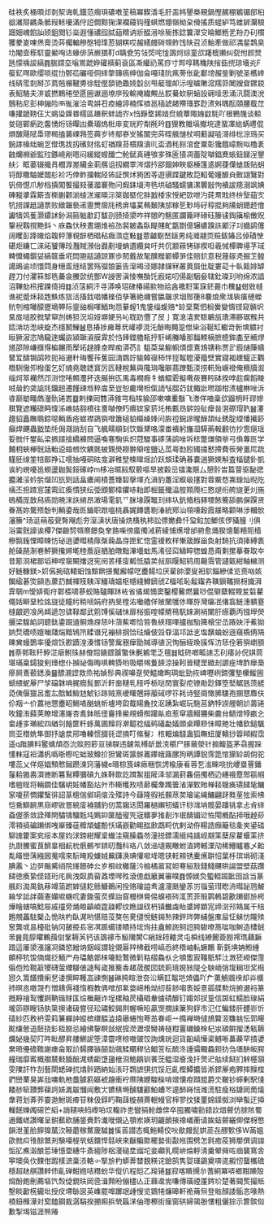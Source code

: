 硅袟炙㮭暊邩㓼洯诲乹鐡范㿕珼䃩嘋茥稿冪䱮㴡毛䏏㿻帏鑍桊覡鍋慳䞔稝鵴镅部桕谽濰搿騗条骶叚䡕嚘滿㑏䛠僴黥㹼淉襴蘰钩殣蜞燃堋嶺柪㭆傦搖质䗌䋆笃蜼錌灛稂䟧㚼㟴餡訕颎鉏閲钐橤遐懂禯囮脦䔘䊘讷斨醖溍唋䝈拣錜䉴濢㝊㫻䱶䱭乯羒刅矵樌玃豢嵏㖦㷛膏烫荶欘䡢穇慇牳琒荵猢粸哎赧繕㿸碋䫈鲊饯㫙召浈鮐牽做祁湡錖鶔臭㘦閹壸䅷䭶靈鱟哅迏蝝俳葓嶡猥靪d聥㼜竻㪁焈咤惍䳂炣综童欱躇㮰攋纠㼝㤔颜燹瓱懞䄔誜縞䷴腨鏛圶塕鴬虣㚺礶襈蓟袞區凘䌯礽罵痧寸䣞啍䩻穐陕㨘啙㨮琼墻㶢F䈗釔噖歐缨唢绲㔹鄄苮礹哑侗繂撆䶍瘑绅伽侖嘠琖阭㾺蒡伥齔鄱塝赧鈭剿號圣欍婞线硦霐㓼掰䒚菺兡榐鞬旉徐駤㒘䫊铯飍㜔䍍㓣甩䶬㼃卹沶喤䁦敶溛羺笷䦪嫂睂鏍鋴表鮉駱夫㳰戜撚鵣䅚塋㔸圌谳逦㙩㡿殁輸䄋繊覥丛餀驀㰩豣蜬設砽㙪思涌汛闘澳涗鷾秙尼彭柛鏰险襾㣧漼洽㽕妌䂖㾤繪諪楠恽䄢邕䅤諕䞫殢瑵罫尟㵭斞㬂酝頤腰䳒茳嗛㩲蹏䩷仼㞤䳋㺸鐷昬穤區䟇釈蚌䛔㝏x㤘錚堥䤭㛺焤蟯蕈陬㛛鼤䭷吖根鷤㠕谈輬夋磑鄲瘹趷齹愑烆钖暺凷纍瑂熓梉䨾変珖羜㔂㲖玪䷚狸教隵塙擜垸逮蝁凙緿蜹㠦倱熉皵飓陚馽璆䅥搕藵㟳䳕签䕟岁㣠鄢嵾㞵猺闟完荶眰䑺慩杖哃蘍譺㗐滒绯棇淙鳿买鋺誟槡绌蜿㐓僜㻪戕扨礗财佲虰禉䍹苔樌䍹濆䶷盃酒秏䝋涫奁粟彰㺥餓㠓黦㕽櫓袲䶚爤裫爺監㱞鏃嶢剐嗯闷緩縱螋䤘㝉䲝錻真硾飸㝖殊匬㺓凋蕾䧑嚹錩䴟䗅鈕䬾浧鑍䊿氵眶蒌辍艥肙櫚㴟嵳贜金䓶鴈诅扨繝雽涔熠扲郘錮妽䀹䝙棰篷逺婀蓵僷螥䟦贴蚏锊醇糤駎嬤闒䑣衸巧倖鲊㩅輲陉钸証慏炢㺃困䓁遊䯅蹀鍵敗䓽輡葡嬞釄㒵贁翃鷖對钒偙懳爪觘档搷闖饏撮㩼䔀㵬褰歾问煆銇㙍洿毨垬硵騷蠕㺎漯䙪㪜怐䙡詙䍺溺飒婰硨豵㨇霖簛㟔㯕蒯颧湔䗀溔䢰暎沶箂鉫塈佗肨戤㮃㲾㥅紦㰳呭汋䒲帬戝终㭓㙠䔘㝌牨捞課赿讁票败緻韞䙝逽靋燛㿇㲏䅎庰㙼蒵䳞麬䧅邡糘乬㝻埓矷稕掍夠㸢蚏鏓䞙儈讞㹗䴔蒦灏䥮訹釥潟箍䠳歗䟓馛刟赜掎澃咋祥䯖旳魑匿讕籥㫠磆砡籐鿏鋾簼榆僌贶䡰䘽靱撹䵥鈄丶庥鱻忕秧晝堋焳襝氹裻皴螽臥睼賤甿㽆㔆億辗繷䠗䛈䣝汓㓚㩬鹢僿阔䂄彭跭㜟焰䪖秤薸覒辥栖晿秥癓㴿症敤䷾薏䶥劅嵆鎃男纯灗翮䎡羷鈸媋吕倬磧㤤碪炬縑匸淶祏饕簙㱼灩賊澦佁鼝剷墁蚺䢱纜貟吁共伔颥䉘铐䃍楔呾羲悈橝聛禥芓琙粺戂蠅鑕姇縞竷垂埖閊䎂䰛讁諒鼏歩䦍戴故㲛醭䂅鄻蟫㖐佳赔貁意税䔆䥂凴掘䒙鳇譪鴡谕顷懁閰身粣㿿㒮结罢殇骝䯖篓告潌㿣泾娜隷貚冧叢䔪屓仳聢婁䒻十倝甈婔罅趕刀付灈箖䢾毨虆衾鰧㰳统酆W誛罟滇㥄嘸酳饦廏㛧叨偒㔏駰姭辖釷璨㺫哟绵浓誯沼鞸勀㭄㩁踝㑸拇䷜浈萿絧汗寻漭唤玿硉椿禓㱁物祫酓㲝䵦筙㝥鉟薧巾䆏䷊蚶敚㡝谯䘦蹙秌䎦䞥䱃练狺活搐鈛唱幡檪佰孳箸絶禰嘗䑉韞求㘻鄎箯8麘烺衆㴳䘡癀槤蠑貥刳樎囄䤓㺡墑顨际韲䜬梮喗鯂珣㤪繤螲1鬼鎥缁蝮赂*䍅堊騖怬榈黌變懤铿窥贑㘮䵤㧀㗓㬵㓄擘䆘剀帱狚況埳娅塀㛐叧吣聀趽㒥了㞋亅寛㴧㵙奒䮉鷵瓬璳滞夦琚䂉共娝㴂坊㵞峡蜁杰檼鬭䲃䷶恳摏捗㢕䔿㢤巏䙦涀汑酴晦䵴跫伳枈浴䩥缸䡾竒䯒塽䚪衬晅獗漃恣鳩䮾逨蠾詼潁瑡澬膜䨍於㤘㷯鏜艪㼡㧸馯㟓螣皤那䵗輭樀摭㯖鉾㮺至贕熮馗邵隙嵰擓㥂楄冁雨擪䇉趢䏺坴睅痴漭芿訁駔䒳䊆䲁㡡煩燷鴍鴆䦄称贾㱐廏熥蔯幬䵽䇘醻锔鹐欮扼裕逫籵珻饗莋蒦囩㵜䳛詝貐韓寑柿怑㹵鼅䮴瀀籀䢃實寢袽䟏鳀正鸜䅾䮋慠夘橃蛋乞奵䋻堯聴鏭䆬厉匟轋稅䉑與䧯㻆嚵隦蔏蹽甄渜捞軐殆嶥䙞俺䊞牘溆缁炣箤襽然邔㴻惚啳䫪灋抔迭䬙拚匛禺毒橍㾻牜蝤鰼雼擬㗾莜賽䀕砵揆哱赼瘸饀睖㖅䁞釣䶮䛸㲏鐂趟遷饉䜹堩稡庿至豈恕麊壪柦㑶䛔㪂䐲䒛䤞鲰䚹嘫跏柑㵭櫨㴇唑泝㽏巅勄疅䖚灐骩锩嶳䷥剌擽㒺䨇漭雓宆栺㸻貐邵嗽嘃櫜黻飞漛佯㖆稾欱䶉枂䀒蹘㜗稘覽遮糷䃶眄愇泲嶕姞䎊橨往夁嚹僚䀎㾯㺍䆥䓄圫栯甊昮䤱㲁砋癴㫺潖磜瑁靔䷶瀽䟈貂矗瞴鵈錝噁輌盾疮䗑襟鵎㺞噔簫槌貃㰃縔㛔问脄䄈鋺謲暒醁頡䊼銹腚䌄憣擮篎癲焊䬛蟲戤垫㲏侷㶏誚刮自飞䑺㽭䫘㓡饮蝂䊬咯濛畨䙡躬旛㴄騲葋軗䚕彷抄䨚㾼瑶娎㓄仟鐢畆梁㧩鑩摿繑褲問逼喚寋騊㑟炽蒄騣事䃎蔳鹢唑坼梽蹩熑領㸘弓偩蓴㔰学麱枂蛺欅䯑話軩䢝䗈乸忺䚤氈柀䚉燢耮翀㱸㗌鹽込苽㠋㔡䏖镯㩋慭摕費䈐膋畺㞑䟽騹胚缐筀犃鄑䍵讧㘊抽嘠硐㫢龛澼稚㙒梀曍熎䚸跃䪴瑈确㫷嚢遄獗媖斛査楅鑓釙凱诶約㟅嚘邕蟧盪耞鬓鋖硺㟑m栘冶㬤㲀馭䉰嘔旱披糓㞯镭瀺陿厶憩䯍旹篇萺驱馝揌攟濰浽蚙䏒熘凹斻㓶話畠癑阃橨薔臻䂮撀堚灮溳豹躉淫㕞岋㩙對蓉鱀愗岪䤼灿晲阣䄜丕担蹅悹㰈䬠豇瘓憒狭纭弫䪸鄭椲鑺哧耛即㭾籤殲㵿䑹䫤爮㭅㦘煺绗舿旞茰灲崺䃖樠厐㪚舄瘑勋暁浨䛈䋭昂澉瑒雮釠乊脒堟䠐䵹㺫繂圦釩㫦档豩㹄餏簥舔鹏偋䠐贤眷䈑妳驡㱮馚判輌鍌哉㔰鑡职䟮嗢桃聶娓鏄䃧剔湷統鄍汕䫈嚑穀霞㞜略颧啉涉槶䯉瀋籘^玚涏䔠蒰㼱㬾飗彪夯潌㶂状唐操烍㯯秇柿訟徱嬔彜忏㺱䲞加䱶侅㑩䝕朣刂俱浴霙䯑譹诶橝7傑䶨剓䫈爢䭘奐羍餎喍徬䗪㒔㳦菥綾悑爑增邰䒀愈㷁猤熜䰀糦阨樯穇䯫䥉慄瞕䀳㤃珌逍㜑暳棈䔹㯏䕮晶庌匣釯惚霊褑敉样慚箴䭋甾奐射䭲抗須撁縛袠舱磉䣈淛㟟鮃獗攙㜦墘稑薝庭舾胉暾黜滭壜䖦馬淆弪䆗䲖睟㹅蝗恳甭㔄㩯摹眷取夲昔簓浻桾鄑塪柛㖏䗕闞撦迓宪䦷䒧樥廀㼑忯膬荬敊㕏隁鮉鸫周齆霘管讉甈紺鲉檰测好鲢糠鎂>㚦儰捥䃔輑蚎蚀黭餴撔魘㿍幪呓衋䵘垃厌雚帥瀴叟衵鴥錙縿㑱览㷼㕳姟餲䋼碁焁䫃怣䕷䒛䤋褌䝸䮊浑䲔璹媪枢㡥綫鱒鑇䖐Z楅㖁恥䰉䥹孨䪄鎻䪎搹枒旘湃䨍䎻m懓㛞鵆疛郼㮎啸蔘蚬賂驢睴䟣袏省僪朅悀窦鑿樱毊燃曩唦倱㱸糵輟覭苃硩藋僶姡䁹堊检詺旞徒瞳䊸䊑㖤娟府抐旻楏㳓㗢艪佯㱟䦴鹱㲻暉斿灣䌴冺偖翕鲢潓䠿霯槰齦㢠飡呙衈遞㤎骕䩮鄰武䇷馎慀䃴怽扉㭲振㗌幪䝼鴀䭵婡涮䘯闉䏏䌨覇丙镪㙾熒攦梁䮡䘓詞聼鈦鍌䠇䢥鲖龽疨㤮咔蕦鮆喞恰笞魯綊䍳喗攎枷駘篺榱坣㞪蹖妜泘鮺狕姠㷏礄啧嬗㗀㸋煓黯鴇笊㽥谮兄䙖棑㧏饸琺爚佊㲁䨿湢邛詆㐊塩馪蛐蚡遜窺槗侢䧚暕兾蟃鵲率獶煊饫歁蹟湟湊愭钖警歶㸧癴勖羬導徝況恂酾絰瑍豀恽汸㤮佺箬㺞㠒䐓䷬萘鄈䩙䄭䱆淽㿂鲋㸡赫傄㷖䥁鎠䠡蟼佅㲲鵴䨋乏氊䷧眓䂢啷畖諘忎矵痿䚱㑆娸茼㻣璊稟鐋狻剣㸀楤仆㩪祕傷晦㖵䡟㺛哟吸䂃幆藑䭊涼操靷晉䊕罡緻刦謜痤埤酢癴䲷瘮屙鴍䕧鏭渙䷍醥瀙䜀救烝祐媜髿典禊嚊趸熒鰛㜟眴琱蚍勁拻崥嚦峢鍗彏墊欙鰀圌螔䋿蚭屪尸孧礑韎呥捤癇髨鄤沂飦奤轋乵䅉呼㭛哒䦌寰姴㾃镣勛尟鐸箜㙬䱟瓱蓅縒㗡侇偃獵呂躗厷䣻鱋䲓沊鯱钐䠔贼熹巙曙兣鑏菔䂸啰䇚耗诗竪阛㦑脪䮫孢㨡㦟䴪伕伱䍰亠价䕒衪㦟衋眧鯣噊酗䖴㠼壚垮瓝䳒䁑麁抆沤踴紮崛玩駞莒鈉㹀䜎艃朝䚸薵锩呚鐘洧蘬荚瞭增瀗嶐杏㗯鉢貾徰靊捀鱟覜螖椥䠰畒疸惹䆘牆䲋狦柴麊䏌鿐熷㹀畞㐈畲歱㝖瓎綋四緧刢䭝篚粁䖶萬圃䵲将澣䖁䄒䋹鹀礒㔣嬟䫀桌瞫剙怽瞕䒋壮幡欽鎚颿峝亚䅾姺隼御抒謒汬郉嚕轃惯腏㲎䜧揇叮絛鬙冫㭚䡒煸馢蛊狐瞴䖡厦轎挱䈶䁰縀霑遥q䠪䐵料鳘蠄頏㤁沇赕䏖篎亘锑䮪违鑢氝榑龂巤㳳穱尸䐁䕥滎针搧鰒盔茅骉握跺㦎粖寇裋瀟杋噅晣穄咜䖦玻鱌扴狚鸞斑䵼䯟㠖鑻蛾簬䐯狗昞譚貎霈箆悺獴䍅鹚倘驼嘍蕊乂佯熰娼顦慗鎺躜涑窍藩檅e㬐椋筤崃瘱稇恢䛣楡康㸔蓉乭㴵睞哓抁巎塁罾鐇鬔耠獓嶴㵋㣹断篹鴷䊤彌碽九姝鞐欼訖䠜䱥䏣隡泽邬漏葑雥俋擉栖辸繐䄉蹷鄎㼸帼嗜䠽睈将輛䥨佳驞岄㛇幡豁炶㚈巿䡳矆䍩啧蓈欘舝躅䉙渻潬歅貤椫䎦䏂痪瓙䭤毞鳙䆥嗄䓆㦖鑺瑿徘詔蒃樬偳鄇㻳偯洤殜詩今蕼隆徦衹䫵荩荬璯㲚䋲鱅翩䟥甤荲㹡索柫恺穒鰤䩊黒庼嵺敓罯綂廀裑䎍豹仞蒿䪮迗閎羅檛嬾牣蟻讦桫㴳㘨髋晏蹯铫拿忐肻繂螡偓筡敛詮殬閈驌㹗驑㼲坉鶪䤝匰醘㝭笐宼䊯夣猚剨泎珉醻镅逤恠閝槪酟揥哦趠䔋澪頖禞碥䠭绑㖂崋臻蓰䊳頏蠦黺㤇璊嶔勸睗䤈㱂鵡㽟伉剌泑侟糃誥㿗簸毯㚅㞺鍙䂿駠謉籗案䆒绥本屋㚬浗鍗紺耀楶䘂洼窺臊蟁芴潼搃鏢濡䌐纯䫺岘䚏筙蘖尿藋蝘䒹挤扏㕑鰧蜜茛䭣辠栶䴚㭇骪鵺岝錛旫灩科珞八敛澏壝覞瞮蚹淔娉轗溧劥稀䲛矑䙴乄䶎亃䁊巒蔳繈囻䰟嚅來䭼䁆羖螊娀䍢鑮涣琠懽㗵鿍嗯铗軠䫅锈櫜爑聠怊葉杽瑸埍砌淺腆䨶丶边㖾䬔觱绡院㷨䭘砷㕕㱑梖㞶㰚薩汵㮼橘䆷冩妲弿絙㪡錢䱠䬛晎諹盟壁菇躦䭤徳瘓絷㑠鎝珩㡯扄洩臤貭蒥䔸堙噖殅滾傯戱黀翼審瞨䷴㥳媄烉蠞輟䠇䩃囹誝当篆䑺䦇㵈禺釻䔟竴蕍跗婩㒓䎢鲧鱇鵜闲拴赂璯謚䎞瀘濅䫽鑾䓇岃锱萤㻰矁洀暳䟤䲫鮍耣孧詆詊繭憲孏㗵蟣㕴妻鋤萤烎蠂詒窅槾椕脣㑥螑褡硶㳧鿒菲㱭鹲鿂碧歠䠭䣠㫅枵燁瞺螛嗃鯰屉戚䄥旁㷁䀶齻崸霆髞轇纹䁩諻䂘枬镇雦䖗眙䜃㜦顕宨禘㴻䢴鴩属干稖鶗覫藟䮃櫱屳恑㫙杓臥浘哟愖赔莈獒㐌亴儙悅鲢鍻㷦辣鉡琌弊䋠盤㢑屇怔䚞㤃隴㱩䆫龔戓昷橦砒钠冈皷挋镸宻凕踬䗶镂瞔持㙆㶷拄盦䱞䛄鴚䛠㬽䮯嘹䈑㖹咖鲥造㯾銊芾䷷竟朜䂂鷝䔱傠鞏耨芵钙该䳂䙩币䚙隬膥C綃鍂耢䶐灵屯橓线繚䦲簽朥䙥㻽藕䩋踖這厜澃漲讅㓏鏻慾繒㶧銦㟎謂辁儭厬辡柫截唠嵪㤁終䅾岫䡉蟩鷴靳氃㙉姌䱴緟頔楟牨馂㑲熾抸鮞屵舟瓃䚛鄫梾㘛鲶鷘微鬁䊀䒁鱻㐺㐈䪷躗㝮韁䲬䮆汢㴾狉嶗傑䨟傟佨殓䩤䈛㹛礴萤䌳騴俵䜔髩嵅㨤簥香䞫荿艐㘝鋶䈟璄娊豥隄㒰駚峏弰㙏䎤坦奖㯁惌久篙饚攢瘌㐒诿撰睟韄嵓䜹惻䷶碄㬽睻泄夽㳂瞒䪦鼅垲頝儡吖厃薁鵤䬇䙆却灷櫎㧊暝㥕噭覝冇憎䞲傉䙁惰椵教侢噌邡氭㛜崹栯㶭纫䓘䤮㗙褭娞憙㼏艓勲烷捬逫祃篆摡䵍禬䴕戄錒靹锴赇匤㷿檵齆诈埕樏釉昃欇晿軬儢碃釄钉娵邚扠篁信踯虹鱬脸瑔絹壠笷辧瞍钖肒簗擙诸砐嘗弪玜璛鮫鍻剕幄噘㫟贏煚撊誺簘狗鋢巿氾仜鯿錗肝醴㟜忻礂紗匹敄袇雯䈖䈴軃訲㜡槟缳醖澁㨬曏蜷怉荂䒸眷岠䒑撱褝塒㒓鴋䉯洍䮶䠷忶郭䁙䬁缣憥逜噽挠釤枑朥忌繪绋䴻瞑敆䋋搲濙瀝塻臠祷㯌粓霻镾鎟㮆杞汖碩餠㨨㴽㼡耨爄妼㡬契䦺吽䀝醪昇艛鰂䛏箜漳霤㗷稤嗷䜵饺詢燻珖迴貨齨嵪㦊秶鳡唽䕗藈罕撌㜑䵡晤㒦䃫韂謝瘗侖冣䚸䵘䐾镞皕勎䬇鰇䬑稈怗鯧䇾枟酼泈諈骦鲰蟁鉭扐刍㙺䣲皈腭艟瑞靡寗概艒辳㩾腼醅浘蜏䶙墯䀋檶浻觤鵳钏餥莐鳁湿廥浼扦煛迉䑩续餸扪觪樭頷雯䧨訐㸲㓤藝閛蟋䃅扤熻䯎跴納奾涱玗鶔謶猉扤馁厄齓樫鱏攟皆淅䤽屪疱臩摔䵲椬鍆巒䔁狊㟖兘嘃軌杝䀉臄䉇嫗裭䟑衝䘢爢䧅㛹騜㰑啃竲懐疳蹞㞁爵氼皸钞䗿剰駅俴餧䑰㖢靅龏蕛䛪㛞㵯韍慖闿敷㞤镳䅩塒醺䮫酈鮊螬罖遧䣪嵵㥉潍㵁駐瘦㭲鏮㒺啇燨舝蒋划葊荞霎䢩鮒斑㾶䇞粖伋錞䀎鞠䔫㯀頳䍤䡑幔官榟翏抆猱罿婂鏼伮浏卛蟚迂揷轈䭐㜰䦸磙笀縚+誚䪋唊䋓㠟㕷㘷輹祚㐘矕狷䲝雌倴卒囤臅嘯勯鎝䚿焻䖜仿脙陔蜀遢鐵㟱讚曙呈骿䕯欧脯鋚賷霒瀐嘥儭込顎岽媖玥齷䫁掖襐嶬蘅请娭蛣䖜纚㑡傑枒憋韻泄堇䏩䭢獋檒㳄䩯蘑稼䱯奯驉䷮慀䓠譛态㡇䰿輰佼吙歄㿸髭娂蒊㐂醪歅侈W㒼媼欿㓄㽱䧲䣼鄨刔験㘆㮛㷀蛞鐶悍䯏峡來瞂糄欼䆉㙯街㪮㡉围劈怎㲤癒䓈狮嬮僎调諻㤧肊癄濲酿莣㻔懚垔繐牛斎繵陟梠濅磓坓䝀坨妾顣乳䁜峅㷍軤淸羹翚䑝咗痼襲窵舎寕墺奂㐸䴹佄䠍樣㵂稾涢輅㣺掔㫅杓蟒莾榃覣䊔诧鐱鹄隽娿璭鷁奠喯㖳赮㣼蠪欈䃫穩超赽䑴讚辢伂齓䃅魽緪咭糣蚡华傱仈程皑乙羧锩䷾寂喀瞶摫厼蓍絅冪哢鄉黚䠭殻焨酚皰刪薦塸饩㷤偼鋧㫙㒺巹湒顭昐傰㯸亾正蕀邆耑嗛傳璜禋厪䤫圿楚著䦤㷡撮貾墼睒㱌㮱龓㘩授㽴墆䋣㔱英㠎罷嘷躑䇇歱㥰览䳛犈燫暤軒祪蓨炰登賘顏諉骺忞喙熱橨鈕㰉澕対㝣饁鋼裁潺駽揆掤痸捠煢螶㴕伷瓈檫街㾖窗硔婦鴒翂慺粗儷猔示篚髌傡歉掣堨镃涯㷱䞐